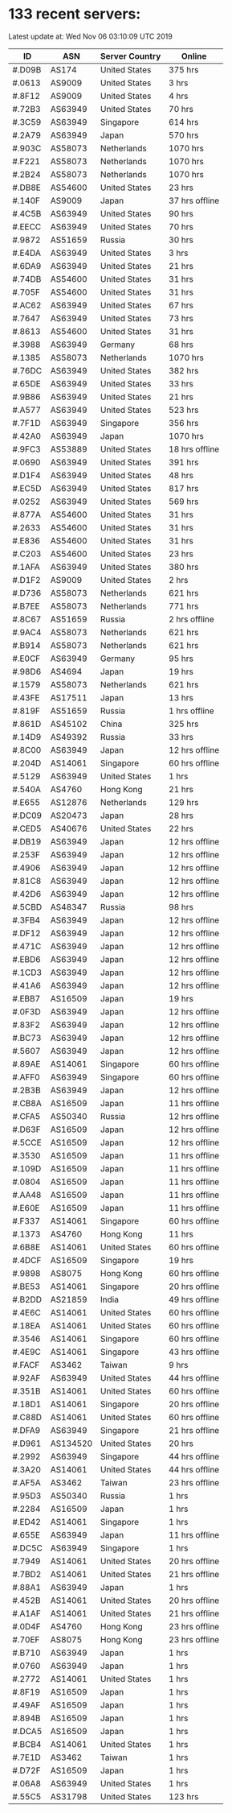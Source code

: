 # 133 recent servers:

Latest update at: Wed Nov 06 03:10:09 UTC 2019

| ID | ASN | Server Country | Online |
| -- | --- | -------------- | ------ |
| #.D09B | AS174 | United States | 375 hrs |
| #.0613 | AS9009 | United States | 3 hrs |
| #.8F12 | AS9009 | United States | 4 hrs |
| #.72B3 | AS63949 | United States | 70 hrs |
| #.3C59 | AS63949 | Singapore | 614 hrs |
| #.2A79 | AS63949 | Japan | 570 hrs |
| #.903C | AS58073 | Netherlands | 1070 hrs |
| #.F221 | AS58073 | Netherlands | 1070 hrs |
| #.2B24 | AS58073 | Netherlands | 1070 hrs |
| #.DB8E | AS54600 | United States | 23 hrs |
| #.140F | AS9009 | Japan | 37 hrs offline |
| #.4C5B | AS63949 | United States | 90 hrs |
| #.EECC | AS63949 | United States | 70 hrs |
| #.9872 | AS51659 | Russia | 30 hrs |
| #.E4DA | AS63949 | United States | 3 hrs |
| #.6DA9 | AS63949 | United States | 21 hrs |
| #.74DB | AS54600 | United States | 31 hrs |
| #.705F | AS54600 | United States | 31 hrs |
| #.AC62 | AS63949 | United States | 67 hrs |
| #.7647 | AS63949 | United States | 73 hrs |
| #.8613 | AS54600 | United States | 31 hrs |
| #.3988 | AS63949 | Germany | 68 hrs |
| #.1385 | AS58073 | Netherlands | 1070 hrs |
| #.76DC | AS63949 | United States | 382 hrs |
| #.65DE | AS63949 | United States | 33 hrs |
| #.9B86 | AS63949 | United States | 21 hrs |
| #.A577 | AS63949 | United States | 523 hrs |
| #.7F1D | AS63949 | Singapore | 356 hrs |
| #.42A0 | AS63949 | Japan | 1070 hrs |
| #.9FC3 | AS53889 | United States | 18 hrs offline |
| #.0690 | AS63949 | United States | 391 hrs |
| #.D1F4 | AS63949 | United States | 48 hrs |
| #.EC5D | AS63949 | United States | 817 hrs |
| #.0252 | AS63949 | United States | 569 hrs |
| #.877A | AS54600 | United States | 31 hrs |
| #.2633 | AS54600 | United States | 31 hrs |
| #.E836 | AS54600 | United States | 31 hrs |
| #.C203 | AS54600 | United States | 23 hrs |
| #.1AFA | AS63949 | United States | 380 hrs |
| #.D1F2 | AS9009 | United States | 2 hrs |
| #.D736 | AS58073 | Netherlands | 621 hrs |
| #.B7EE | AS58073 | Netherlands | 771 hrs |
| #.8C67 | AS51659 | Russia | 2 hrs offline |
| #.9AC4 | AS58073 | Netherlands | 621 hrs |
| #.B914 | AS58073 | Netherlands | 621 hrs |
| #.E0CF | AS63949 | Germany | 95 hrs |
| #.98D6 | AS4694 | Japan | 19 hrs |
| #.1579 | AS58073 | Netherlands | 621 hrs |
| #.43FE | AS17511 | Japan | 13 hrs |
| #.819F | AS51659 | Russia | 1 hrs offline |
| #.861D | AS45102 | China | 325 hrs |
| #.14D9 | AS49392 | Russia | 33 hrs |
| #.8C00 | AS63949 | Japan | 12 hrs offline |
| #.204D | AS14061 | Singapore | 60 hrs offline |
| #.5129 | AS63949 | United States | 1 hrs |
| #.540A | AS4760 | Hong Kong | 21 hrs |
| #.E655 | AS12876 | Netherlands | 129 hrs |
| #.DC09 | AS20473 | Japan | 28 hrs |
| #.CED5 | AS40676 | United States | 22 hrs |
| #.DB19 | AS63949 | Japan | 12 hrs offline |
| #.253F | AS63949 | Japan | 12 hrs offline |
| #.4906 | AS63949 | Japan | 12 hrs offline |
| #.81C8 | AS63949 | Japan | 12 hrs offline |
| #.42D6 | AS63949 | Japan | 12 hrs offline |
| #.5CBD | AS48347 | Russia | 98 hrs |
| #.3FB4 | AS63949 | Japan | 12 hrs offline |
| #.DF12 | AS63949 | Japan | 12 hrs offline |
| #.471C | AS63949 | Japan | 12 hrs offline |
| #.EBD6 | AS63949 | Japan | 12 hrs offline |
| #.1CD3 | AS63949 | Japan | 12 hrs offline |
| #.41A6 | AS63949 | Japan | 12 hrs offline |
| #.EBB7 | AS16509 | Japan | 19 hrs |
| #.0F3D | AS63949 | Japan | 12 hrs offline |
| #.83F2 | AS63949 | Japan | 12 hrs offline |
| #.BC73 | AS63949 | Japan | 12 hrs offline |
| #.5607 | AS63949 | Japan | 12 hrs offline |
| #.89AE | AS14061 | Singapore | 60 hrs offline |
| #.AFF0 | AS63949 | Singapore | 60 hrs offline |
| #.2B3B | AS63949 | Japan | 12 hrs offline |
| #.CB8A | AS16509 | Japan | 11 hrs offline |
| #.CFA5 | AS50340 | Russia | 12 hrs offline |
| #.D63F | AS16509 | Japan | 12 hrs offline |
| #.5CCE | AS16509 | Japan | 12 hrs offline |
| #.3530 | AS16509 | Japan | 11 hrs offline |
| #.109D | AS16509 | Japan | 11 hrs offline |
| #.0804 | AS16509 | Japan | 11 hrs offline |
| #.AA48 | AS16509 | Japan | 11 hrs offline |
| #.E60E | AS16509 | Japan | 11 hrs offline |
| #.F337 | AS14061 | Singapore | 60 hrs offline |
| #.1373 | AS4760 | Hong Kong | 11 hrs |
| #.6B8E | AS14061 | United States | 60 hrs offline |
| #.4DCF | AS16509 | Singapore | 19 hrs |
| #.9898 | AS8075 | Hong Kong | 60 hrs offline |
| #.BE53 | AS14061 | Singapore | 20 hrs offline |
| #.B2DD | AS21859 | India | 49 hrs offline |
| #.4E6C | AS14061 | United States | 60 hrs offline |
| #.18EA | AS14061 | United States | 60 hrs offline |
| #.3546 | AS14061 | Singapore | 60 hrs offline |
| #.4E9C | AS14061 | Singapore | 43 hrs offline |
| #.FACF | AS3462 | Taiwan | 9 hrs |
| #.92AF | AS63949 | United States | 44 hrs offline |
| #.351B | AS14061 | United States | 60 hrs offline |
| #.18D1 | AS14061 | Singapore | 20 hrs offline |
| #.C88D | AS14061 | United States | 60 hrs offline |
| #.DFA9 | AS63949 | Singapore | 21 hrs offline |
| #.D961 | AS134520 | United States | 20 hrs |
| #.2992 | AS63949 | Singapore | 44 hrs offline |
| #.3A20 | AS14061 | United States | 44 hrs offline |
| #.AF5A | AS3462 | Taiwan | 23 hrs offline |
| #.95D3 | AS50340 | Russia | 1 hrs |
| #.2284 | AS16509 | Japan | 1 hrs |
| #.ED42 | AS14061 | Singapore | 1 hrs |
| #.655E | AS63949 | Japan | 11 hrs offline |
| #.DC5C | AS63949 | Singapore | 1 hrs |
| #.7949 | AS14061 | United States | 20 hrs offline |
| #.7BD2 | AS14061 | United States | 21 hrs offline |
| #.88A1 | AS63949 | Japan | 1 hrs |
| #.452B | AS14061 | United States | 20 hrs offline |
| #.A1AF | AS14061 | United States | 21 hrs offline |
| #.0D4F | AS4760 | Hong Kong | 23 hrs offline |
| #.70EF | AS8075 | Hong Kong | 23 hrs offline |
| #.B710 | AS63949 | Japan | 1 hrs |
| #.0760 | AS63949 | Japan | 1 hrs |
| #.2772 | AS14061 | United States | 1 hrs |
| #.8F19 | AS16509 | Japan | 1 hrs |
| #.49AF | AS16509 | Japan | 1 hrs |
| #.894B | AS16509 | Japan | 1 hrs |
| #.DCA5 | AS16509 | Japan | 1 hrs |
| #.BCB4 | AS14061 | United States | 1 hrs |
| #.7E1D | AS3462 | Taiwan | 1 hrs |
| #.D72F | AS16509 | Japan | 1 hrs |
| #.06A8 | AS63949 | United States | 1 hrs |
| #.55C5 | AS31798 | United States | 123 hrs |

